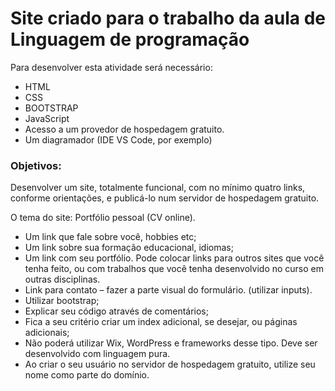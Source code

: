 # Site criado para o trabalho da aula de Linguagem de programação



Para desenvolver esta atividade será necessário:
- HTML
- CSS
- BOOTSTRAP
- JavaScript
- Acesso a um provedor de hospedagem gratuito.
- Um diagramador (IDE VS Code, por exemplo)

### Objetivos: 

Desenvolver um site, totalmente funcional, com no mínimo quatro links,
conforme orientações, e publicá-lo num servidor de hospedagem gratuito.

O tema do site: Portfólio pessoal (CV online).
- Um link que fale sobre você, hobbies etc;
- Um link sobre sua formação educacional, idiomas;
- Um link com seu portfólio. Pode colocar links para outros sites que você
tenha feito, ou com trabalhos que você tenha desenvolvido no curso em
outras disciplinas.
- Link para contato – fazer a parte visual do formulário. (utilizar inputs).
- Utilizar bootstrap;
- Explicar seu código através de comentários;
- Fica a seu critério criar um index adicional, se desejar, ou páginas
adicionais;
- Não poderá utilizar Wix, WordPress e frameworks desse tipo. Deve ser
desenvolvido com linguagem pura.
- Ao criar o seu usuário no servidor de hospedagem gratuito, utilize seu
nome como parte do domínio.
